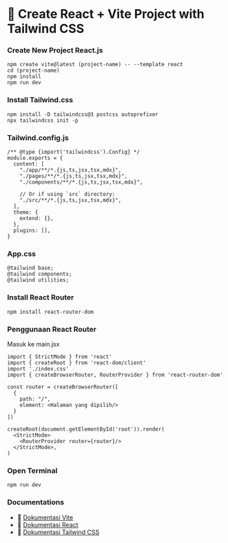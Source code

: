 # 🌟 Create React + Vite Project with Tailwind CSS

### Create New Project React.js
```
npm create vite@latest (project-name) -- --template react
cd (project-name)
npm install
npm run dev
```

### Install Tailwind.css
```
npm install -D tailwindcss@3 postcss autoprefixer
npx tailwindcss init -p
```

### Tailwind.config.js
```
/** @type {import('tailwindcss').Config} */
module.exports = {
  content: [
    "./app/**/*.{js,ts,jsx,tsx,mdx}",
    "./pages/**/*.{js,ts,jsx,tsx,mdx}",
    "./components/**/*.{js,ts,jsx,tsx,mdx}",
 
    // Or if using `src` directory:
    "./src/**/*.{js,ts,jsx,tsx,mdx}",
  ],
  theme: {
    extend: {},
  },
  plugins: [],
}
```

### App.css
```
@tailwind base;
@tailwind components;
@tailwind utilities;
```

### Install React Router
```
npm install react-router-dom
```

### Penggunaan React Router
Masuk ke main.jsx
```
import { StrictMode } from 'react'
import { createRoot } from 'react-dom/client'
import './index.css'
import { createBrowserRouter, RouterProvider } from 'react-router-dom'

const router = createBrowserRouter([
  {
    path: "/",
    element: <Halaman yang dipilih/>
  }
])

createRoot(document.getElementById('root')).render(
  <StrictMode>
    <RouterProvider router={router}/>
  </StrictMode>,
)
```

### Open Terminal
```
npm run dev
```

### Documentations
- 📖 [Dokumentasi Vite](https://vitejs.dev/guide/)
- 📖 [Dokumentasi React](https://reactjs.org/)
- 📖 [Dokumentasi Tailwind CSS](https://tailwindcss.com/docs)
